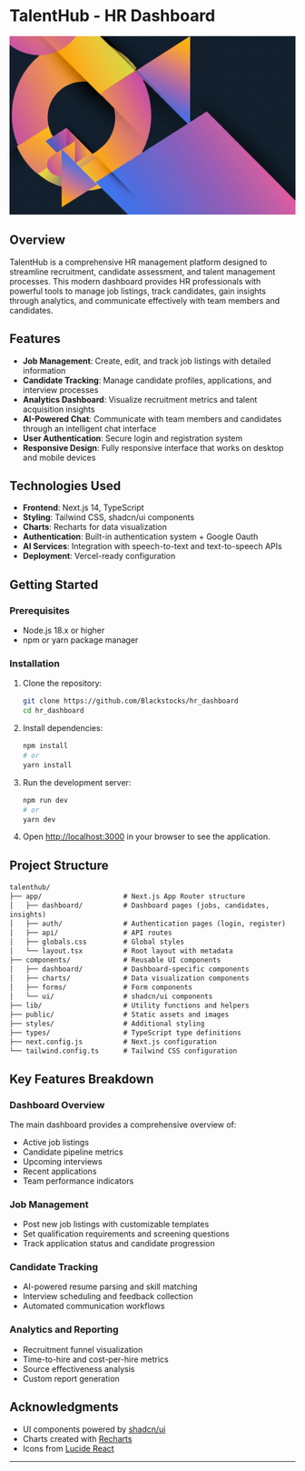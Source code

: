 # TalentHub - HR Dashboard

![TalentHub Dashboard](public/abstract-geometric-shapes.png)

## Overview

TalentHub is a comprehensive HR management platform designed to streamline recruitment, candidate assessment, and talent management processes. This modern dashboard provides HR professionals with powerful tools to manage job listings, track candidates, gain insights through analytics, and communicate effectively with team members and candidates.

## Features

- **Job Management**: Create, edit, and track job listings with detailed information
- **Candidate Tracking**: Manage candidate profiles, applications, and interview processes
- **Analytics Dashboard**: Visualize recruitment metrics and talent acquisition insights
- **AI-Powered Chat**: Communicate with team members and candidates through an intelligent chat interface
- **User Authentication**: Secure login and registration system
- **Responsive Design**: Fully responsive interface that works on desktop and mobile devices

## Technologies Used

- **Frontend**: Next.js 14, TypeScript
- **Styling**: Tailwind CSS, shadcn/ui components
- **Charts**: Recharts for data visualization
- **Authentication**: Built-in authentication system + Google Oauth
- **AI Services**: Integration with speech-to-text and text-to-speech APIs
- **Deployment**: Vercel-ready configuration

## Getting Started

### Prerequisites

- Node.js 18.x or higher
- npm or yarn package manager

### Installation

1. Clone the repository:
   ```bash
   git clone https://github.com/Blackstocks/hr_dashboard
   cd hr_dashboard
   ```

2. Install dependencies:
   ```bash
   npm install
   # or
   yarn install
   ```

3. Run the development server:
   ```bash
   npm run dev
   # or
   yarn dev
   ```

4. Open [http://localhost:3000](http://localhost:3000) in your browser to see the application.
   

## Project Structure

```
talenthub/
├── app/                    # Next.js App Router structure
│   ├── dashboard/          # Dashboard pages (jobs, candidates, insights)
│   ├── auth/               # Authentication pages (login, register)
│   ├── api/                # API routes
│   ├── globals.css         # Global styles
│   └── layout.tsx          # Root layout with metadata
├── components/             # Reusable UI components
│   ├── dashboard/          # Dashboard-specific components
│   ├── charts/             # Data visualization components
│   ├── forms/              # Form components
│   └── ui/                 # shadcn/ui components
├── lib/                    # Utility functions and helpers
├── public/                 # Static assets and images
├── styles/                 # Additional styling
├── types/                  # TypeScript type definitions
├── next.config.js          # Next.js configuration
└── tailwind.config.ts      # Tailwind CSS configuration
```


## Key Features Breakdown

### Dashboard Overview
The main dashboard provides a comprehensive overview of:
- Active job listings
- Candidate pipeline metrics
- Upcoming interviews
- Recent applications
- Team performance indicators

### Job Management
- Post new job listings with customizable templates
- Set qualification requirements and screening questions
- Track application status and candidate progression

### Candidate Tracking
- AI-powered resume parsing and skill matching
- Interview scheduling and feedback collection
- Automated communication workflows

### Analytics and Reporting
- Recruitment funnel visualization
- Time-to-hire and cost-per-hire metrics
- Source effectiveness analysis
- Custom report generation


## Acknowledgments

- UI components powered by [shadcn/ui](https://ui.shadcn.com/)
- Charts created with [Recharts](https://recharts.org/)
- Icons from [Lucide React](https://lucide.dev/)

---
